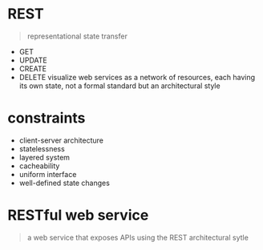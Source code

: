 # REST
> representational state transfer
- GET
- UPDATE
- CREATE
- DELETE
visualize web services as a network of resources, each having its own state,
not a formal standard but an architectural style

# constraints
- client-server architecture
- statelessness
- layered system
- cacheability
- uniform interface
- well-defined state changes

# RESTful web service
> a web service that exposes APIs using the REST architectural sytle
